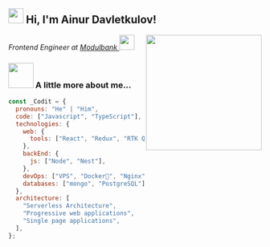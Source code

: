 <h2><img src="https://emojis.slackmojis.com/emojis/images/1531849430/4246/blob-sunglasses.gif?1531849430" width="30"/> 
Hi, I'm Ainur Davletkulov!
</h2>
<img align='right' src="https://media.giphy.com/media/M9gbBd9nbDrOTu1Mqx/giphy.gif" width="230">
<p><em>Frontend Engineer at <a href="https://modulbank.ru/">Modulbank
</a><img src="https://media.giphy.com/media/WUlplcMpOCEmTGBtBW/giphy.gif" width="30"> 
</em></p>

### <img src="https://media.giphy.com/media/VgCDAzcKvsR6OM0uWg/giphy.gif" width="50"> A little more about me...

```javascript
const _Codit = {
  pronouns: "He" | "Him",
  code: ["Javascript", "TypeScript"],
  technologies: {
    web: {
      tools: ["React", "Redux", "RTK Query", "Mobx", "Astro"],
    },
    backEnd: {
      js: ["Node", "Nest"],
    },
    devOps: ["VPS", "Docker🐳", "Nginx"],
    databases: ["mongo", "PostgreSQL"],
  },
  architecture: [
    "Serverless Architecture",
    "Progressive web applications",
    "Single page applications",
  ],
};
```
